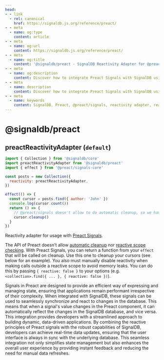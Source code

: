 ```yaml
---
head:
- - link
  - rel: canonical
    href: https://signaldb.js.org/reference/preact/
- - meta
  - name: og:type
    content: article
- - meta
  - name: og:url
    content: https://signaldb.js.org/reference/preact/
- - meta
  - name: og:title
    content: '@signaldb/preact - SignalDB Reactivity Adapter for @preact/signals'
- - meta
  - name: og:description
    content: Discover how to integrate Preact Signals with SignalDB using the reactivity adapter for seamless reactive database integration.
- - meta
  - name: description
    content: Discover how to integrate Preact Signals with SignalDB using the reactivity adapter for seamless reactive database integration.
- - meta
  - name: keywords
    content: SignalDB, Preact, @preact/signals, reactivity adapter, real-time updates, JavaScript, state management, Preact integration, SignalDB plugin, data synchronization
---
```

# @signaldb/preact

## preactReactivityAdapter (`default`)

```js
import { Collection } from '@signaldb/core'
import preactReactivityAdapter from '@signaldb/preact'
import { effect } from '@preact/signals-core'

const posts = new Collection({
  reactivity: preactReactivityAdapter,
})

effect(() => {
  const cursor = posts.find({ author: 'John' })
  console.log(cursor.count())
  return () => {
    // @preact/signals doesn't allow to do automatic cleanup, so we have to do it ourself
    cursor.cleanup()
  }
})
```

Reactivity adapter for usage with [Preact Signals](https://preactjs.com/blog/introducing-signals/).

The API of Preact doesn't allow [automatic cleanup](/reference/core/createreactivityadapter/#ondispose-callback-void-dependency-dependency) nor [reactive scope checking](/reference/core/createreactivityadapter/#isinscope-dependency-dependency-boolean).
With Preact Signals, you can return a function from your `effect` that will be called on cleanup. Use this one to cleanup your cursors (see below for an example).
You also must manually disable reactivity when making calls outside a reactive scope to avoid memory leaks. You can do this by passing `{ reactive: false }` to your options (e.g. `<collection>.find({ ... }, { reactive: false })`).

Signals in Preact are designed to provide an efficient way of expressing and managing state, ensuring that applications remain performant irrespective of their complexity. When integrated with SignalDB, these signals can be used to seamlessly synchronize and react to changes in the database. This means that when a signal's value changes in the Preact component, it can automatically reflect the changes in the SignalDB database, and vice versa. This integration provides developers with a streamlined approach to building dynamic, data-driven applications. By combining the reactive principles of Preact signals with the robust capabilities of SignalDB, developers can achieve real-time data updates, ensuring that the user interface is always in sync with the underlying database. This seamless integration not only simplifies state management but also enhances the overall user experience by providing instant feedback and reducing the need for manual data refreshes.
